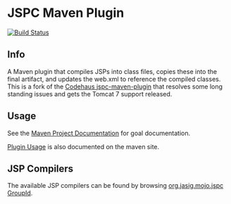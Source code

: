 # JSPC Maven Plugin

[![Build Status](https://travis-ci.org/bliblidotcom/jspc-maven-plugin.svg?branch=master)](https://travis-ci.org/bliblidotcom/jspc-maven-plugin)

## Info

A Maven plugin that compiles JSPs into class files, copies these into the final artifact, and updates the web.xml to reference the compiled classes. This is a fork of the [Codehaus jspc-maven-plugin](http://mojo.codehaus.org/jspc/jspc-maven-plugin/) that resolves some long standing issues and gets the Tomcat 7 support released.

## Usage

See the [Maven Project Documentation](http://developer.jasig.org/projects/jspc-maven-plugin/2.0.0/jspc-maven-plugin/plugin-info.html) for goal documentation.

[Plugin Usage](http://developer.jasig.org/projects/jspc-maven-plugin/2.0.0/jspc-maven-plugin/usage.html) is also documented on the maven site.

## JSP Compilers

The available JSP compilers can be found by browsing [org.jasig.mojo.jspc GroupId](http://search.maven.org/#search%7Cga%7C1%7Cg%3A%22org.jasig.mojo.jspc%22).
